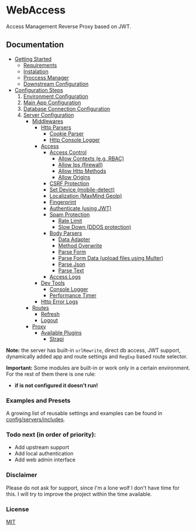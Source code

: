 # WebAccess

Access Management Reverse Proxy based on JWT.

## Documentation

- [Getting Started](config)
    - [Requirements](config#requirements)
    - [Instalation](config#installation)
    - [Proccess Manager](config#proccess-manager)
    - [Downstream Configuration](config#downstream-configuration)
- [Configuration Steps](config#configuration)
    1. [Environment Configuration](config/env)
    1. [Main App Configuration](config/app)
    1. [Database Connection Configuration](config/connections)
    1. [Server Configuration](config/servers)
        - [Middlewares](https://github.com/SorinGFS/webaccess-middlewares/tree/master)
            - [Http Parsers](https://github.com/SorinGFS/webaccess-middlewares/tree/master/http-parsers)
                - [Cookie Parser](https://github.com/SorinGFS/webaccess-middlewares/tree/master/http-parsers/cookie-parser)
                - [Http Console Logger](https://github.com/SorinGFS/webaccess-middlewares/tree/master/http-parsers/volleyball)
            - [Access](https://github.com/SorinGFS/webaccess-middlewares/tree/master/access)
                - [Access Control](https://github.com/SorinGFS/webaccess-middlewares/tree/master/access/access-control)
                    - [Allow Contexts (e.g.,RBAC)](https://github.com/SorinGFS/webaccess-middlewares/tree/master/access/access-control/allow-contexts)
                    - [Allow Ips (firewall)](https://github.com/SorinGFS/webaccess-middlewares/tree/master/access/access-control/allow-ips)
                    - [Allow Http Methods](https://github.com/SorinGFS/webaccess-middlewares/tree/master/access/access-control/allow-methods)
                    - [Allow Origins](https://github.com/SorinGFS/webaccess-middlewares/tree/master/access/access-control/allow-origins)
                - [CSRF Protection](https://github.com/SorinGFS/webaccess-middlewares/tree/master/access/csrf-protection)
                - [Set Device (mobile-detect)](https://github.com/SorinGFS/webaccess-middlewares/tree/master/access/mobile-detect)
                - [Localization (MaxMind GeoIp)](https://github.com/SorinGFS/webaccess-middlewares/tree/master/access/localization)
                - [Fingerprint](https://github.com/SorinGFS/webaccess-middlewares/tree/master/access/fingerprint)
                - [Authenticate (using JWT)](https://github.com/SorinGFS/webaccess-middlewares/tree/master/access/authenticate)
                - [Spam Protection](https://github.com/SorinGFS/webaccess-middlewares/tree/master/access/spam-protection)
                    - [Rate Limit](https://github.com/SorinGFS/webaccess-middlewares/tree/master/access/spam-protection/rate-limit)
                    - [Slow Down (DDOS protection)](https://github.com/SorinGFS/webaccess-middlewares/tree/master/access/spam-protection/slow-down)
                - [Body Parsers](https://github.com/SorinGFS/webaccess-middlewares/tree/master/access/body-parsers)
                    - [Data Adapter](https://github.com/SorinGFS/webaccess-middlewares/tree/master/access/body-parsers/data-adapter)
                    - [Method Overwrite](https://github.com/SorinGFS/webaccess-middlewares/tree/master/access/body-parsers/method-override)
                    - [Parse Form](https://github.com/SorinGFS/webaccess-middlewares/tree/master/access/body-parsers/parse-form)
                    - [Parse Form Data (upload files using Multer)](https://github.com/SorinGFS/webaccess-middlewares/tree/master/access/body-parsers/parse-form-data)
                    - [Parse Json](https://github.com/SorinGFS/webaccess-middlewares/tree/master/access/body-parsers/parse-json)
                    - [Parse Text](https://github.com/SorinGFS/webaccess-middlewares/tree/master/access/body-parsers/parse-text)
                - [Access Logs](https://github.com/SorinGFS/webaccess-middlewares/tree/master/access/access-logs)
            - [Dev Tools](https://github.com/SorinGFS/webaccess-middlewares/tree/master/dev-tools)
                - [Console Logger](https://github.com/SorinGFS/webaccess-middlewares/tree/master/dev-tools/console-logger)
                - [Performance Timer](https://github.com/SorinGFS/webaccess-middlewares/tree/master/dev-tools/performance-timer)
            - [Http Error Logs](https://github.com/SorinGFS/webaccess-middlewares/tree/master/http-errors)
        - [Routes](server/routes)
            - [Refresh](server/routes/refresh)
            - [Logout](server/routes/logout)
        - [Proxy](server/proxy)
            - [Available Plugins](server/proxy#plugins)
                - [Strapi](https://github.com/SorinGFS/webaccess-strapi#webaccess-strapi)

**Note:** the server has built-in `urlRewrite`, direct db access, JWT support, dynamically added app and route settings and `RegExp` based route selector.

**Important:** Some modules are built-in or work only in a certain environment. For the rest of them there is one rule:

-   **if is not configured it doesn't run!**

### Examples and Presets

A growing list of reusable settings and examples can be found in [config/servers/includes](config/servers/includes).

### Todo next (in order of priority):

-   Add upstream support
-   Add local authentication
-   Add web admin interface

### Disclaimer

Please do not ask for support, since I'm a lone wolf I don't have time for this. I will try to improve the project within the time available.

### License

[MIT](LICENSE)
